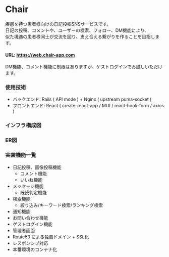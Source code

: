 
# Chair
疾患を持つ患者様向けの日記投稿SNSサービスです。  
日記の投稿、コメントや、ユーザーの検索、フォロー、DM機能により、  
似た境遇の患者様同士が交流を図り、支え合える繋がりを作ることを目指します。  
  
#### URL: https://web.chair-app.com  
DM機能、コメント機能に制限はありますが、ゲストログインでお試しいただけます。

### 使用技術
* バックエンド: Rails ( API mode ) + Nginx ( upstream puma-socket )   
* フロントエンド: React ( create-react-app / MUI / react-hook-form / axios )

### インフラ構成図  
  
### ER図 
  
### 実装機能一覧
* 日記投稿、画像投稿機能  
  * コメント機能  
  * いいね機能    
* メッセージ機能
  * 既読判定機能  
* 検索機能  
  * 絞り込み/キーワード検索/ランキング検索  
* 通知機能  
* お問い合わせ機能  
* ゲストログイン機能
* 管理者画面  
* Route53 による独自ドメイン + SSL化
* レスポンシブ対応
* 本番環境のコンテナ化
